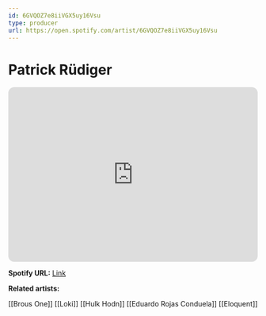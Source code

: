 ```yaml
---
id: 6GVQOZ7e8iiVGX5uy16Vsu
type: producer
url: https://open.spotify.com/artist/6GVQOZ7e8iiVGX5uy16Vsu
---
```

# Patrick Rüdiger

<iframe style="border-radius:12px" src="https://open.spotify.com/embed/artist/6GVQOZ7e8iiVGX5uy16Vsu" width="100%" height="352" frameBorder="0" allowfullscreen="" allow="autoplay; clipboard-write; encrypted-media; fullscreen; picture-in-picture" loading="lazy"></iframe>

**Spotify URL:** [Link](https://open.spotify.com/artist/6GVQOZ7e8iiVGX5uy16Vsu)

**Related artists:**

[[Brous One]]
[[Loki]]
[[Hulk Hodn]]
[[Eduardo Rojas Conduela]]
[[Eloquent]]
